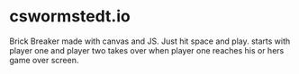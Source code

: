 # cswormstedt.io

Brick Breaker made with canvas and JS.
Just hit space and play. starts with player one and player two takes over when player one reaches his or hers game over screen.

